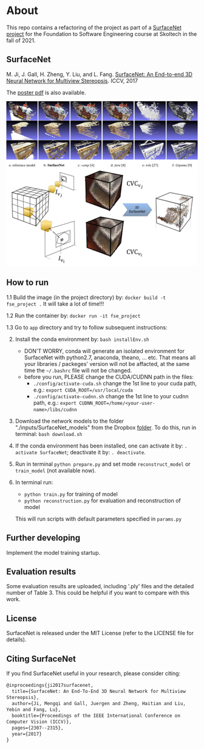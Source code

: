 # About

This repo contains a refactoring of the project as part of a [SurfaceNet project](https://github.com/mjiUST/SurfaceNet) for the Foundation to Software Engineering course at Skoltech in the fall of 2021.

## SurfaceNet

M. Ji, J. Gall, H. Zheng, Y. Liu, and L. Fang. [SurfaceNet: An End-to-end 3D Neural Network for Multiview Stereopsis](https://www.researchgate.net/publication/318920947_SurfaceNet_An_End-to-end_3D_Neural_Network_for_Multiview_Stereopsis). ICCV, 2017

The [poster pdf](https://www.researchgate.net/publication/321126305_ICCV2017_SurfaceNet_poster) is also available.

![SurfaceNet experiment results](app/figures/experiment.png?raw=true "SurfaceNet experiment results")
![SurfaceNet pipeline](app/figures/pipeline.png?raw=true "SurfaceNet pipeline")

## How to run

1.1 Build the image (in the project directory) by: `docker build -t fse_project .`   It will take a lot of time!!!

1.2 Run the container by: `docker run -it fse_project`

1.3 Go to `app` directory and try to follow subsequent instructions:

2. Install the conda environment by: `bash installEnv.sh`
    * DON'T WORRY, conda will generate an isolated environment for SurfaceNet with python2.7, anaconda, theano, ... etc. That means all your libraries / packeges' version will not be affacted, at the same time the `~/.bashrc` file will not be changed.
    * before you run, PLEASE change the CUDA/CUDNN path in the files: 
        - `./config/activate-cuda.sh` change the 1st line to your cuda path, e.g.: `export CUDA_ROOT=/usr/local/cuda`
        - `./config/activate-cudnn.sh` change the 1st line to your cudnn path, e.g.: `export CUDNN_ROOT=/home/<your-user-name>/libs/cudnn`
3. Download the network models to the folder "./inputs/SurfaceNet_models" from the Dropbox [folder](https://www.dropbox.com/sh/8xs0u57ikj4qfvr/AADRQFQyJfG3WfH7ZvpcWmMKa?dl=0). To do this, run in terminal: `bash download.sh`
4. If the conda environment has been installed, one can activate it by: `. activate SurfaceNet`; deactivate it by: `. deactivate`.
5. Run in terminal `python prepare.py` and set mode `reconstruct_model` or `train_model` (not available now).
6. In terminal run:
    * `python train.py` for training of model
    * `python reconstruction.py` for evaluation and reconstruction of model

    This will run scripts with default parameters specified in `params.py`

## Further developing

Implement the model training startup.

## Evaluation results

Some evaluation results are uploaded, including '.ply' files and the detailed number of Table 3. This could be helpful if you want to compare with this work.

## License

SurfaceNet is released under the MIT License (refer to the LICENSE file for details).

## Citing SurfaceNet

If you find SurfaceNet useful in your research, please consider citing:

    @inproceedings{ji2017surfacenet,
      title={SurfaceNet: An End-To-End 3D Neural Network for Multiview Stereopsis},
      author={Ji, Mengqi and Gall, Juergen and Zheng, Haitian and Liu, Yebin and Fang, Lu},
      booktitle={Proceedings of the IEEE International Conference on Computer Vision (ICCV)},
      pages={2307--2315},
      year={2017}
    }

